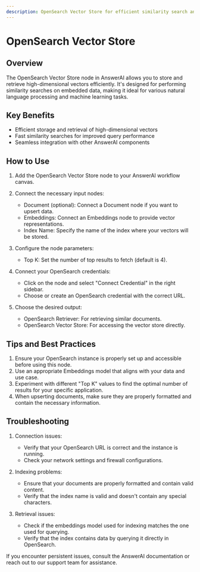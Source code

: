 ```yaml
---
description: OpenSearch Vector Store for efficient similarity search and data retrieval
---
```


# OpenSearch Vector Store

## Overview

The OpenSearch Vector Store node in AnswerAI allows you to store and retrieve high-dimensional vectors efficiently. It's designed for performing similarity searches on embedded data, making it ideal for various natural language processing and machine learning tasks.

## Key Benefits

- Efficient storage and retrieval of high-dimensional vectors
- Fast similarity searches for improved query performance
- Seamless integration with other AnswerAI components

## How to Use

1. Add the OpenSearch Vector Store node to your AnswerAI workflow canvas.
2. Connect the necessary input nodes:
   - Document (optional): Connect a Document node if you want to upsert data.
   - Embeddings: Connect an Embeddings node to provide vector representations.
   - Index Name: Specify the name of the index where your vectors will be stored.

3. Configure the node parameters:
   - Top K: Set the number of top results to fetch (default is 4).

4. Connect your OpenSearch credentials:
   - Click on the node and select "Connect Credential" in the right sidebar.
   - Choose or create an OpenSearch credential with the correct URL.

5. Choose the desired output:
   - OpenSearch Retriever: For retrieving similar documents.
   - OpenSearch Vector Store: For accessing the vector store directly.

<!-- TODO: Add a screenshot of the OpenSearch Vector Store node with its inputs and outputs connected -->

## Tips and Best Practices

1. Ensure your OpenSearch instance is properly set up and accessible before using this node.
2. Use an appropriate Embeddings model that aligns with your data and use case.
3. Experiment with different "Top K" values to find the optimal number of results for your specific application.
4. When upserting documents, make sure they are properly formatted and contain the necessary information.

## Troubleshooting

1. Connection issues:
   - Verify that your OpenSearch URL is correct and the instance is running.
   - Check your network settings and firewall configurations.

2. Indexing problems:
   - Ensure that your documents are properly formatted and contain valid content.
   - Verify that the index name is valid and doesn't contain any special characters.

3. Retrieval issues:
   - Check if the embeddings model used for indexing matches the one used for querying.
   - Verify that the index contains data by querying it directly in OpenSearch.

If you encounter persistent issues, consult the AnswerAI documentation or reach out to our support team for assistance.
